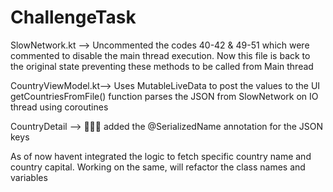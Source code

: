 # ChallengeTask

SlowNetwork.kt --> Uncommented the codes 40-42 & 49-51 which were commented to disable the main thread execution. Now this file is back to the original state preventing these methods to be called from Main thread

CountryViewModel.kt--> 
    Uses MutableLiveData to post the values to the UI
    getCountriesFromFile() function parses the JSON from SlowNetwork on IO thread using coroutines
    
    
CountryDetail --> 🤦🤦‍♂️ added the @SerializedName annotation for the JSON keys


As of now havent integrated the logic to fetch specific country name and country capital. Working on the same, will refactor the class names and variables 
